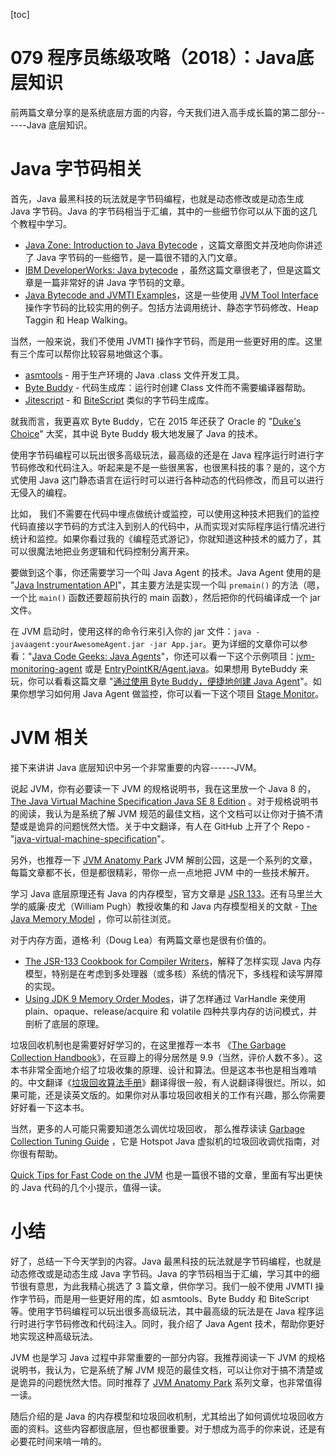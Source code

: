 [toc]
# 079 程序员练级攻略（2018）：Java底层知识

前两篇文章分享的是系统底层方面的内容，今天我们进入高手成长篇的第二部分------Java 底层知识。

# Java 字节码相关

首先，Java 最黑科技的玩法就是字节码编程，也就是动态修改或是动态生成 Java 字节码。Java 的字节码相当于汇编，其中的一些细节你可以从下面的这几个教程中学习。

* [Java Zone: Introduction to Java Bytecode](https://dzone.com/articles/introduction-to-java-bytecode) ，这篇文章图文并茂地向你讲述了 Java 字节码的一些细节，是一篇很不错的入门文章。
* [IBM DeveloperWorks: Java bytecode](https://www.ibm.com/developerworks/library/it-haggar_bytecode/index.html) ，虽然这篇文章很老了，但是这篇文章是一篇非常好的讲 Java 字节码的文章。
* [Java Bytecode and JVMTI Examples](https://github.com/jon-bell/bytecode-examples)，这是一些使用 [JVM Tool Interface](http://docs.oracle.com/javase/7/docs/platform/jvmti/jvmti.html) 操作字节码的比较实用的例子。包括方法调用统计、静态字节码修改、Heap Taggin 和 Heap Walking。

当然，一般来说，我们不使用 JVMTI 操作字节码，而是用一些更好用的库。这里有三个库可以帮你比较容易地做这个事。

* [asmtools](https://wiki.openjdk.java.net/display/CodeTools/asmtools) - 用于生产环境的 Java .class 文件开发工具。
* [Byte Buddy](http://bytebuddy.net/) - 代码生成库：运行时创建 Class 文件而不需要编译器帮助。
* [Jitescript](https://github.com/qmx/jitescript) - 和 [BiteScript](https://github.com/headius/bitescript) 类似的字节码生成库。

就我而言，我更喜欢 Byte Buddy，它在 2015 年还获了 Oracle 的 "[Duke's Choice](https://www.oracle.com/corporate/pressrelease/dukes-award-102815.html)" 大奖，其中说 Byte Buddy 极大地发展了 Java 的技术。

使用字节码编程可以玩出很多高级玩法，最高级的还是在 Java 程序运行时进行字节码修改和代码注入。听起来是不是一些很黑客，也很黑科技的事？是的，这个方式使用 Java 这门静态语言在运行时可以进行各种动态的代码修改，而且可以进行无侵入的编程。

比如， 我们不需要在代码中埋点做统计或监控，可以使用这种技术把我们的监控代码直接以字节码的方式注入到别人的代码中，从而实现对实际程序运行情况进行统计和监控。如果你看过我的《编程范式游记》，你就知道这种技术的威力了，其可以很魔法地把业务逻辑和代码控制分离开来。

要做到这个事，你还需要学习一个叫 Java Agent 的技术。Java Agent 使用的是 "[Java Instrumentation API](https://stackoverflow.com/questions/11898566/tutorials-about-javaagents)"，其主要方法是实现一个叫 `premain()` 的方法（嗯，一个比 `main()` 函数还要超前执行的 main 函数），然后把你的代码编译成一个 jar 文件。

在 JVM 启动时，使用这样的命令行来引入你的 jar 文件：`java -javaagent:yourAwesomeAgent.jar -jar App.jar`。更为详细的文章你可以参看："[Java Code Geeks: Java Agents](https://www.javacodegeeks.com/2015/09/java-agents.html)"，你还可以看一下这个示例项目：[jvm-monitoring-agent](https://github.com/toptal/jvm-monitoring-agent) 或是 [EntryPointKR/Agent.java](https://gist.github.com/EntryPointKR/152f089f6f3884047abcd19d39297c9e)。如果想用 ByteBuddy 来玩，你可以看看这篇文章 "[通过使用 Byte Buddy，便捷地创建 Java Agent](http://www.infoq.com/cn/articles/Easily-Create-Java-Agents-with-ByteBuddy)"。如果你想学习如何用 Java Agent 做监控，你可以看一下这个项目 [Stage Monitor](http://www.stagemonitor.org/)。

# JVM 相关

接下来讲讲 Java 底层知识中另一个非常重要的内容------JVM。

说起 JVM，你有必要读一下 JVM 的规格说明书，我在这里放一个 Java 8 的， [The Java Virtual Machine Specification Java SE 8 Edition](https://docs.oracle.com/javase/specs/jvms/se8/jvms8.pdf) 。对于规格说明书的阅读，我认为是系统了解 JVM 规范的最佳文档，这个文档可以让你对于搞不清楚或是诡异的问题恍然大悟。关于中文翻译，有人在 GitHub 上开了个 Repo - "[java-virtual-machine-specification](https://github.com/waylau/java-virtual-machine-specification)"。

另外，也推荐一下 [JVM Anatomy Park](https://shipilev.net/jvm-anatomy-park/) JVM 解剖公园，这是一个系列的文章，每篇文章都不长，但是都很精彩，带你一点一点地把 JVM 中的一些技术解开。

学习 Java 底层原理还有 Java 的内存模型，官方文章是 [JSR 133](http://www.jcp.org/en/jsr/detail?id=133)。还有马里兰大学的威廉·皮尤（William Pugh）教授收集的和 Java 内存模型相关的文献 - [The Java Memory Model](http://www.cs.umd.edu/~pugh/java/memoryModel/) ，你可以前往浏览。

对于内存方面，道格·利（Doug Lea）有两篇文章也是很有价值的。

* [The JSR-133 Cookbook for Compiler Writers](http://gee.cs.oswego.edu/dl/jmm/cookbook.html)，解释了怎样实现 Java 内存模型，特别是在考虑到多处理器（或多核）系统的情况下，多线程和读写屏障的实现。
* [Using JDK 9 Memory Order Modes](http://gee.cs.oswego.edu/dl/html/j9mm.html)，讲了怎样通过 VarHandle 来使用 plain、opaque、release/acquire 和 volatile 四种共享内存的访问模式，并剖析了底层的原理。

垃圾回收机制也是需要好好学习的，在这里推荐一本书 《[The Garbage Collection Handbook](https://book.douban.com/subject/6809987/)》，在豆瓣上的得分居然是 9.9（当然，评价人数不多）。这本书非常全面地介绍了垃圾收集的原理、设计和算法。但是这本书也是相当难啃的。中文翻译《[垃圾回收算法手册](https://book.douban.com/subject/26740958/)》翻译得很一般，有人说翻译得很烂。所以，如果可能，还是读英文版的。如果你对从事垃圾回收相关的工作有兴趣，那么你需要好好看一下这本书。

当然，更多的人可能只需要知道怎么调优垃圾回收， 那么推荐读读 [Garbage Collection Tuning Guide](http://docs.oracle.com/javase/8/docs/technotes/guides/vm/gctuning/) ，它是 Hotspot Java 虚拟机的垃圾回收调优指南，对你很有帮助。

[Quick Tips for Fast Code on the JVM](https://gist.github.com/djspiewak/464c11307cabc80171c90397d4ec34ef) 也是一篇很不错的文章，里面有写出更快的 Java 代码的几个小提示，值得一读。

# 小结

好了，总结一下今天学到的内容。Java 最黑科技的玩法就是字节码编程，也就是动态修改或是动态生成 Java 字节码。Java 的字节码相当于汇编，学习其中的细节很有意思，为此我精心挑选了 3 篇文章，供你学习。我们一般不使用 JVMTI 操作字节码，而是用一些更好用的库，如 asmtools、Byte Buddy 和 BiteScript 等。使用字节码编程可以玩出很多高级玩法，其中最高级的玩法是在 Java 程序运行时进行字节码修改和代码注入。同时，我介绍了 Java Agent 技术，帮助你更好地实现这种高级玩法。

JVM 也是学习 Java 过程中非常重要的一部分内容。我推荐阅读一下 JVM 的规格说明书，我认为，它是系统了解 JVM 规范的最佳文档，可以让你对于搞不清楚或是诡异的问题恍然大悟。同时推荐了 [JVM Anatomy Park](https://shipilev.net/jvm-anatomy-park/) 系列文章，也非常值得一读。

随后介绍的是 Java 的内存模型和垃圾回收机制，尤其给出了如何调优垃圾回收方面的资料。这些内容都很底层，但也都很重要。对于想成为高手的你来说，还是有必要花时间来啃一啃的。  
